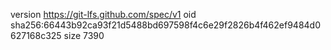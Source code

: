 version https://git-lfs.github.com/spec/v1
oid sha256:66443b92ca93f21d5488bd697598f4c6e29f2826b4f462ef9484d0627168c325
size 7390
